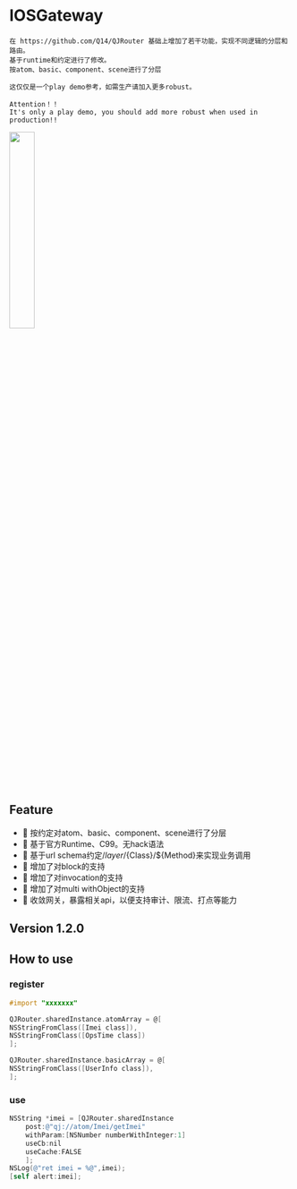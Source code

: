 # IOSGateway
```text
在 https://github.com/Q14/QJRouter 基础上增加了若干功能，实现不同逻辑的分层和路由。
基于runtime和约定进行了修改。
按atom、basic、component、scene进行了分层

这仅仅是一个play demo参考，如需生产请加入更多robust。

Attention！！
It's only a play demo, you should add more robust when used in production!!
```

<img src="https://s3.ax1x.com/2021/01/25/sq0B2n.jpg" width="30%"/>

## Feature
- 🎉 按约定对atom、basic、component、scene进行了分层
- 🎉 基于官方Runtime、C99。无hack语法
- 🎉 基于url schema约定/${layer}/${Class}/${Method}来实现业务调用
- 🎉 增加了对block的支持
- 🎉 增加了对invocation的支持
- 🎉 增加了对multi withObject的支持
- 🎉 收敛网关，暴露相关api，以便支持审计、限流、打点等能力

## Version 1.2.0


## How to use

### register
```objective-c
#import "xxxxxxx"

QJRouter.sharedInstance.atomArray = @[
NSStringFromClass([Imei class]),
NSStringFromClass([OpsTime class])
];

QJRouter.sharedInstance.basicArray = @[
NSStringFromClass([UserInfo class]),
];
```

### use
```objective-c
NSString *imei = [QJRouter.sharedInstance
    post:@"qj://atom/Imei/getImei"
    withParam:[NSNumber numberWithInteger:1]
    useCb:nil
    useCache:FALSE
    ];
NSLog(@"ret imei = %@",imei);
[self alert:imei];
```
